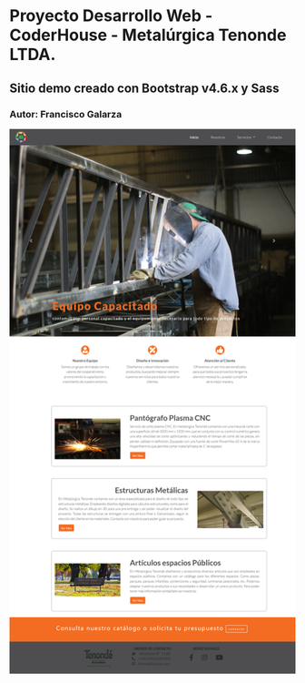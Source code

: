 # Proyecto Desarrollo Web - CoderHouse - Metalúrgica Tenonde LTDA.
## Sitio demo creado con Bootstrap v4.6.x y Sass
### Autor: Francisco Galarza
![Screenshoot](https://github.com/Galarza-Francisco/Proyecto.final-1/blob/master/imagenes/screen%20pagina.png)
